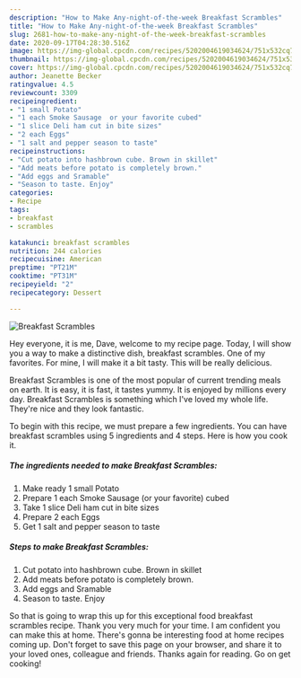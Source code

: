 ```yaml
---
description: "How to Make Any-night-of-the-week Breakfast Scrambles"
title: "How to Make Any-night-of-the-week Breakfast Scrambles"
slug: 2681-how-to-make-any-night-of-the-week-breakfast-scrambles
date: 2020-09-17T04:28:30.516Z
image: https://img-global.cpcdn.com/recipes/5202004619034624/751x532cq70/breakfast-scrambles-recipe-main-photo.jpg
thumbnail: https://img-global.cpcdn.com/recipes/5202004619034624/751x532cq70/breakfast-scrambles-recipe-main-photo.jpg
cover: https://img-global.cpcdn.com/recipes/5202004619034624/751x532cq70/breakfast-scrambles-recipe-main-photo.jpg
author: Jeanette Becker
ratingvalue: 4.5
reviewcount: 3309
recipeingredient:
- "1 small Potato"
- "1 each Smoke Sausage  or your favorite cubed"
- "1 slice Deli ham cut in bite sizes"
- "2 each Eggs"
- "1 salt and pepper season to taste"
recipeinstructions:
- "Cut potato into hashbrown cube. Brown in skillet"
- "Add meats before potato is completely brown."
- "Add eggs and Sramable"
- "Season to taste. Enjoy"
categories:
- Recipe
tags:
- breakfast
- scrambles

katakunci: breakfast scrambles 
nutrition: 244 calories
recipecuisine: American
preptime: "PT21M"
cooktime: "PT31M"
recipeyield: "2"
recipecategory: Dessert

---
```



![Breakfast Scrambles](https://img-global.cpcdn.com/recipes/5202004619034624/751x532cq70/breakfast-scrambles-recipe-main-photo.jpg)

Hey everyone, it is me, Dave, welcome to my recipe page. Today, I will show you a way to make a distinctive dish, breakfast scrambles. One of my favorites. For mine, I will make it a bit tasty. This will be really delicious.

Breakfast Scrambles is one of the most popular of current trending meals on earth. It is easy, it is fast, it tastes yummy. It is enjoyed by millions every day. Breakfast Scrambles is something which I've loved my whole life. They're nice and they look fantastic.




To begin with this recipe, we must prepare a few ingredients. You can have breakfast scrambles using 5 ingredients and 4 steps. Here is how you cook it.

<!--inarticleads1-->

##### The ingredients needed to make Breakfast Scrambles:

1. Make ready 1 small Potato
1. Prepare 1 each Smoke Sausage  (or your favorite) cubed
1. Take 1 slice Deli ham cut in bite sizes
1. Prepare 2 each Eggs
1. Get 1 salt and pepper season to taste




<!--inarticleads2-->

##### Steps to make Breakfast Scrambles:

1. Cut potato into hashbrown cube. Brown in skillet
1. Add meats before potato is completely brown.
1. Add eggs and Sramable
1. Season to taste. Enjoy




So that is going to wrap this up for this exceptional food breakfast scrambles recipe. Thank you very much for your time. I am confident you can make this at home. There's gonna be interesting food at home recipes coming up. Don't forget to save this page on your browser, and share it to your loved ones, colleague and friends. Thanks again for reading. Go on get cooking!
